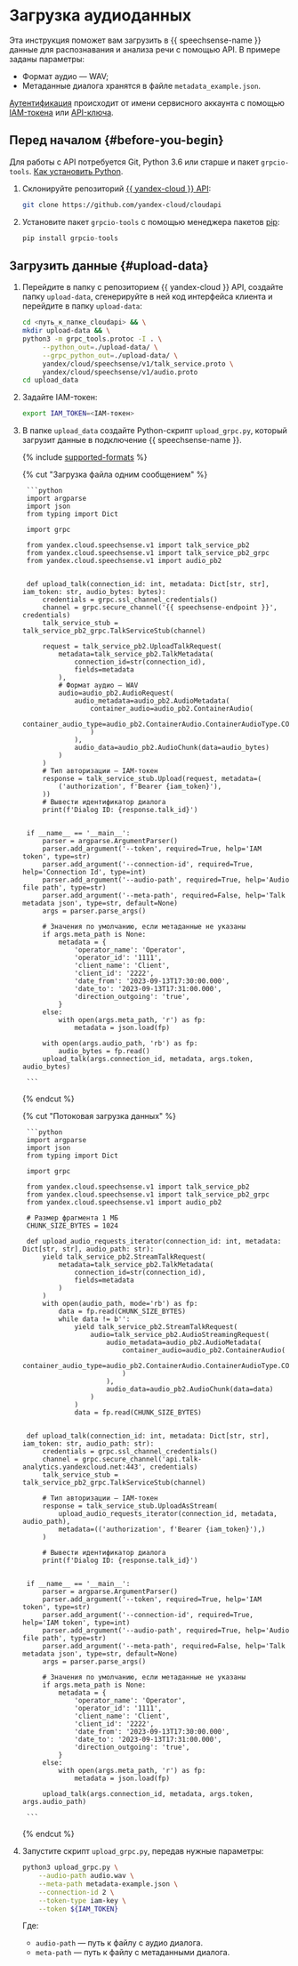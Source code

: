 # Загрузка аудиоданных

Эта инструкция поможет вам загрузить в {{ speechsense-name }} данные для распознавания и анализа речи с помощью API. В примере заданы параметры:

* Формат аудио — WAV;
* Метаданные диалога хранятся в файле `metadata_example.json`.

[Аутентификация](../../api-ref/authentication.md) происходит от имени сервисного аккаунта с помощью [IAM-токена](../../../iam/concepts/authorization/iam-token.md) или [API-ключа](../../../iam/concepts/authorization/api-key.md).

## Перед началом {#before-you-begin}

Для работы с API потребуется Git, Python 3.6 или старше и пакет `grpcio-tools`. [Как установить Python](https://www.python.org/downloads/).

1. Склонируйте репозиторий [{{ yandex-cloud }} API](https://github.com/yandex-cloud/cloudapi):

   ```bash
   git clone https://github.com/yandex-cloud/cloudapi
   ```

1. Установите пакет `grpcio-tools` с помощью менеджера пакетов [pip](https://pip.pypa.io/en/stable/):

   ```python
   pip install grpcio-tools
   ```

## Загрузить данные {#upload-data}

1. Перейдите в папку с репозиторием {{ yandex-cloud }} API, создайте папку `upload-data`, сгенерируйте в ней код интерфейса клиента и перейдите в папку `upload-data`:

   ```bash
   cd <путь_к_папке_cloudapi> && \
   mkdir upload-data && \
   python3 -m grpc_tools.protoc -I . \
        --python_out=./upload-data/ \
        --grpc_python_out=./upload-data/ \
        yandex/cloud/speechsense/v1/talk_service.proto \
        yandex/cloud/speechsense/v1/audio.proto
   cd upload_data
   ```

1. Задайте IAM-токен:
    
   ```bash
   export IAM_TOKEN=<IAM-токен>
   ```

1. В папке `upload_data` создайте Python-скрипт `upload_grpc.py`, который загрузит данные в подключение {{ speechsense-name }}.

   {% include [supported-formats](../../../_includes/speechsense/formats.md) %}

   {% cut "Загрузка файла одним сообщением" %}

   	  	```python
		import argparse
		import json
		from typing import Dict

		import grpc

		from yandex.cloud.speechsense.v1 import talk_service_pb2
		from yandex.cloud.speechsense.v1 import talk_service_pb2_grpc
		from yandex.cloud.speechsense.v1 import audio_pb2


		def upload_talk(connection_id: int, metadata: Dict[str, str], iam_token: str, audio_bytes: bytes):
		    credentials = grpc.ssl_channel_credentials()
		    channel = grpc.secure_channel('{{ speechsense-endpoint }}', credentials)
		    talk_service_stub = talk_service_pb2_grpc.TalkServiceStub(channel)

		    request = talk_service_pb2.UploadTalkRequest(
		        metadata=talk_service_pb2.TalkMetadata(
		            connection_id=str(connection_id),
		            fields=metadata
		        ),
		        # Формат аудио — WAV
		        audio=audio_pb2.AudioRequest(
		            audio_metadata=audio_pb2.AudioMetadata(
		                container_audio=audio_pb2.ContainerAudio(
		                    container_audio_type=audio_pb2.ContainerAudio.ContainerAudioType.CONTAINER_AUDIO_TYPE_WAV
		                )
		            ),
		            audio_data=audio_pb2.AudioChunk(data=audio_bytes)
		        )
		    )
		    # Тип авторизации — IAM-токен
		    response = talk_service_stub.Upload(request, metadata=(
		        ('authorization', f'Bearer {iam_token}'),
		    ))
		    # Вывести идентификатор диалога
		    print(f'Dialog ID: {response.talk_id}')


		if __name__ == '__main__':
		    parser = argparse.ArgumentParser()
		    parser.add_argument('--token', required=True, help='IAM token', type=str)
		    parser.add_argument('--connection-id', required=True, help='Connection Id', type=int)
		    parser.add_argument('--audio-path', required=True, help='Audio file path', type=str)
		    parser.add_argument('--meta-path', required=False, help='Talk metadata json', type=str, default=None)
		    args = parser.parse_args()

		    # Значения по умолчанию, если метаданные не указаны
		    if args.meta_path is None:
		        metadata = {
		            'operator_name': 'Operator',
		            'operator_id': '1111',
		            'client_name': 'Client',
		            'client_id': '2222',
		            'date_from': '2023-09-13T17:30:00.000',
		            'date_to': '2023-09-13T17:31:00.000',
		            'direction_outgoing': 'true',
		        }
		    else:
		        with open(args.meta_path, 'r') as fp:
		            metadata = json.load(fp)

		    with open(args.audio_path, 'rb') as fp:
		        audio_bytes = fp.read()
		    upload_talk(args.connection_id, metadata, args.token, audio_bytes)

   	    ```

   {% endcut %}

   {% cut "Потоковая загрузка данных" %}
   

	   	```python
	   	import argparse
		import json
		from typing import Dict

		import grpc

		from yandex.cloud.speechsense.v1 import talk_service_pb2
		from yandex.cloud.speechsense.v1 import talk_service_pb2_grpc
		from yandex.cloud.speechsense.v1 import audio_pb2

		# Размер фрагмента 1 МБ
		CHUNK_SIZE_BYTES = 1024

		def upload_audio_requests_iterator(connection_id: int, metadata: Dict[str, str], audio_path: str):
		    yield talk_service_pb2.StreamTalkRequest(
		        metadata=talk_service_pb2.TalkMetadata(
		            connection_id=str(connection_id),
		            fields=metadata
		        )
		    )
		    with open(audio_path, mode='rb') as fp:
		        data = fp.read(CHUNK_SIZE_BYTES)
		        while data != b'':
		            yield talk_service_pb2.StreamTalkRequest(
		                audio=talk_service_pb2.AudioStreamingRequest(
		                    audio_metadata=audio_pb2.AudioMetadata(
		                        container_audio=audio_pb2.ContainerAudio(
		                            container_audio_type=audio_pb2.ContainerAudio.ContainerAudioType.CONTAINER_AUDIO_TYPE_WAV
		                        )
		                    ),
		                    audio_data=audio_pb2.AudioChunk(data=data)
		                )
		            )
		            data = fp.read(CHUNK_SIZE_BYTES)


		def upload_talk(connection_id: int, metadata: Dict[str, str], iam_token: str, audio_path: str):
		    credentials = grpc.ssl_channel_credentials()
		    channel = grpc.secure_channel('api.talk-analytics.yandexcloud.net:443', credentials)
		    talk_service_stub = talk_service_pb2_grpc.TalkServiceStub(channel)

		    # Тип авторизации — IAM-токен
		    response = talk_service_stub.UploadAsStream(
		        upload_audio_requests_iterator(connection_id, metadata, audio_path),
		        metadata=(('authorization', f'Bearer {iam_token}'),)
		    )

		    # Вывести идентификатор диалога
		    print(f'Dialog ID: {response.talk_id}')


		if __name__ == '__main__':
		    parser = argparse.ArgumentParser()
		    parser.add_argument('--token', required=True, help='IAM token', type=str)
		    parser.add_argument('--connection-id', required=True, help='IAM token', type=int)
		    parser.add_argument('--audio-path', required=True, help='Audio file path', type=str)
		    parser.add_argument('--meta-path', required=False, help='Talk metadata json', type=str, default=None)
		    args = parser.parse_args()

		    # Значения по умолчанию, если метаданные не указаны
		    if args.meta_path is None:
		        metadata = {
		            'operator_name': 'Operator',
		            'operator_id': '1111',
		            'client_name': 'Client',
		            'client_id': '2222',
		            'date_from': '2023-09-13T17:30:00.000',
		            'date_to': '2023-09-13T17:31:00.000',
		            'direction_outgoing': 'true',
		        }
		    else:
		        with open(args.meta_path, 'r') as fp:
		            metadata = json.load(fp)

		    upload_talk(args.connection_id, metadata, args.token, args.audio_path)

   	  	```

   {% endcut %}

1. Запустите скрипт `upload_grpc.py`, передав нужные параметры:
    
    ```bash
    python3 upload_grpc.py \
        --audio-path audio.wav \
        --meta-path metadata-example.json \
        --connection-id 2 \
        --token-type iam-key \
        --token ${IAM_TOKEN}
    ```

    Где:
    
    * `audio-path` — путь к файлу с аудио диалога.
    * `meta-path` — путь к файлу с метаданными диалога.